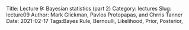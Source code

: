 Title: Lecture 9: Bayesian statistics (part 2)
Category: lectures
Slug: lecture09
Author: Mark Glickman, Pavlos Protopapas, and Chrris Tanner
Date: 2021-02-17
Tags:Bayes Rule, Bernoulli, Likelihood, Prior, Posterior, 